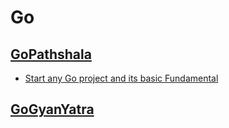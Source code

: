 # Go

## [GoPathshala](/01_learning/readme.md)
- [Start any Go project and its basic Fundamental](/01_learning/readme.md#start-project-in-go-create-a-module)

## [GoGyanYatra](/02_ProtoGo/)
